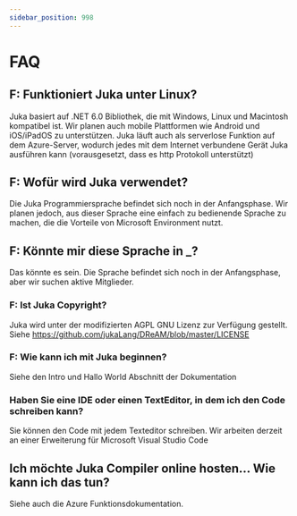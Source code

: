 ```yaml
---
sidebar_position: 998
---
```


# FAQ

## F: Funktioniert Juka unter Linux?

Juka basiert auf .NET 6.0 Bibliothek, die mit Windows, Linux und Macintosh kompatibel ist. Wir planen auch mobile Plattformen wie Android und iOS/iPadOS zu unterstützen. Juka läuft auch als serverlose Funktion auf dem Azure-Server, wodurch jedes mit dem Internet verbundene Gerät Juka ausführen kann (vorausgesetzt, dass es http Protokoll unterstützt)

## F: Wofür wird Juka verwendet?

Die Juka Programmiersprache befindet sich noch in der Anfangsphase. Wir planen jedoch, aus dieser Sprache eine einfach zu bedienende Sprache zu machen, die die Vorteile von Microsoft Environment nutzt.

## F: Könnte mir diese Sprache in _?

Das könnte es sein. Die Sprache befindet sich noch in der Anfangsphase, aber wir suchen aktive Mitglieder.


### F: Ist Juka Copyright?
Juka wird unter der modifizierten AGPL GNU Lizenz zur Verfügung gestellt. Siehe https://github.com/jukaLang/DReAM/blob/master/LICENSE

### F: Wie kann ich mit Juka beginnen?
Siehe den Intro und Hallo World Abschnitt der Dokumentation

### Haben Sie eine IDE oder einen TextEditor, in dem ich den Code schreiben kann?
Sie können den Code mit jedem Texteditor schreiben. Wir arbeiten derzeit an einer Erweiterung für Microsoft Visual Studio Code

## Ich möchte Juka Compiler online hosten... Wie kann ich das tun?
Siehe auch die Azure Funktionsdokumentation.
